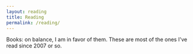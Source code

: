 ```yaml
---
layout: reading
title: Reading
permalink: /reading/
---
```


Books: on balance, I am in favor of them. These are most of the ones I've read since 2007 or so. 

